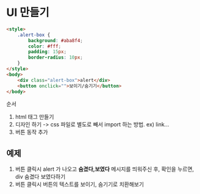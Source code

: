 # UI 만들기

```html
<style>
    .alert-box {
        background: #aba8f4;
        color: #fff;
        padding: 15px;
        border-radius: 10px;
    }
</style>
<body>
    <div class="alert-box">alert</div>
    <button onclick="">보이기/숨기기</button>
</body>
```

순서

1. html 태그 만들기
2. 디자인 하기 -> css 파일로 별도로 빼서 import 하는 방법. ex) link...
3. 버튼 동작 추가

## 예제

1. 버튼 클릭시 alert 가 나오고 **숨겼다,보였다** 메시지를 띄워주신 후, 확인을 누르면, div 숨겼다 보였다하기
3. 버튼 클릭시 버튼의 텍스트를 보이기, 숨기기로 치환해보기

